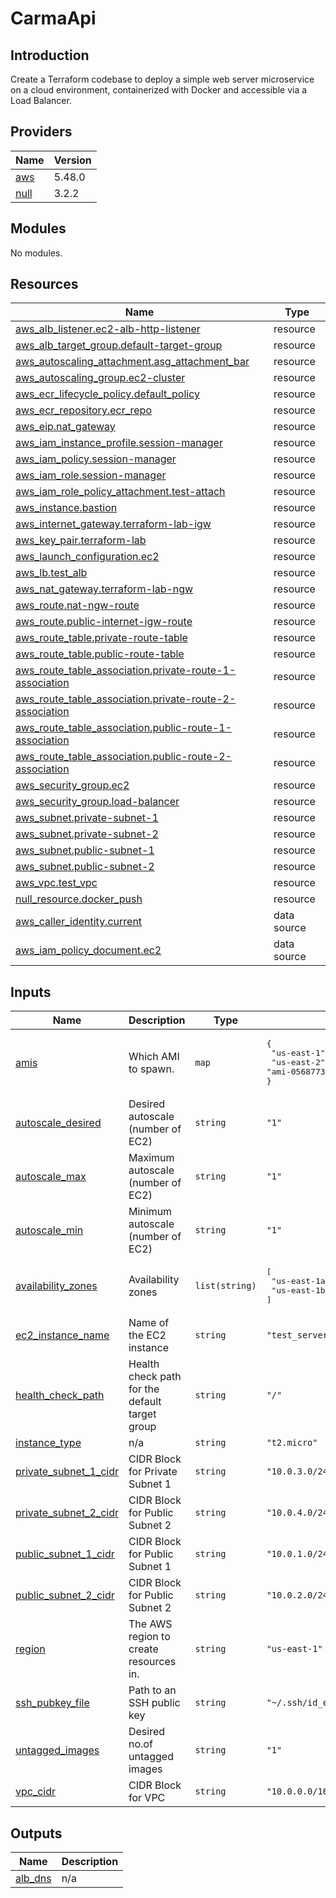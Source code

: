 # CarmaApi
## Introduction
Create a Terraform codebase to deploy a simple web server microservice on a cloud environment, containerized with Docker and accessible via a Load Balancer.
<!-- BEGIN_AUTOMATED_TF_DOCS_BLOCK -->
<!-- END_AUTOMATED_TF_DOCS_BLOCK -->

<!-- BEGIN_TF_DOCS -->


## Providers

| Name | Version |
|------|---------|
| <a name="provider_aws"></a> [aws](#provider\_aws) | 5.48.0 |
| <a name="provider_null"></a> [null](#provider\_null) | 3.2.2 |

## Modules

No modules.

## Resources

| Name | Type |
|------|------|
| [aws_alb_listener.ec2-alb-http-listener](https://registry.terraform.io/providers/hashicorp/aws/latest/docs/resources/alb_listener) | resource |
| [aws_alb_target_group.default-target-group](https://registry.terraform.io/providers/hashicorp/aws/latest/docs/resources/alb_target_group) | resource |
| [aws_autoscaling_attachment.asg_attachment_bar](https://registry.terraform.io/providers/hashicorp/aws/latest/docs/resources/autoscaling_attachment) | resource |
| [aws_autoscaling_group.ec2-cluster](https://registry.terraform.io/providers/hashicorp/aws/latest/docs/resources/autoscaling_group) | resource |
| [aws_ecr_lifecycle_policy.default_policy](https://registry.terraform.io/providers/hashicorp/aws/latest/docs/resources/ecr_lifecycle_policy) | resource |
| [aws_ecr_repository.ecr_repo](https://registry.terraform.io/providers/hashicorp/aws/latest/docs/resources/ecr_repository) | resource |
| [aws_eip.nat_gateway](https://registry.terraform.io/providers/hashicorp/aws/latest/docs/resources/eip) | resource |
| [aws_iam_instance_profile.session-manager](https://registry.terraform.io/providers/hashicorp/aws/latest/docs/resources/iam_instance_profile) | resource |
| [aws_iam_policy.session-manager](https://registry.terraform.io/providers/hashicorp/aws/latest/docs/resources/iam_policy) | resource |
| [aws_iam_role.session-manager](https://registry.terraform.io/providers/hashicorp/aws/latest/docs/resources/iam_role) | resource |
| [aws_iam_role_policy_attachment.test-attach](https://registry.terraform.io/providers/hashicorp/aws/latest/docs/resources/iam_role_policy_attachment) | resource |
| [aws_instance.bastion](https://registry.terraform.io/providers/hashicorp/aws/latest/docs/resources/instance) | resource |
| [aws_internet_gateway.terraform-lab-igw](https://registry.terraform.io/providers/hashicorp/aws/latest/docs/resources/internet_gateway) | resource |
| [aws_key_pair.terraform-lab](https://registry.terraform.io/providers/hashicorp/aws/latest/docs/resources/key_pair) | resource |
| [aws_launch_configuration.ec2](https://registry.terraform.io/providers/hashicorp/aws/latest/docs/resources/launch_configuration) | resource |
| [aws_lb.test_alb](https://registry.terraform.io/providers/hashicorp/aws/latest/docs/resources/lb) | resource |
| [aws_nat_gateway.terraform-lab-ngw](https://registry.terraform.io/providers/hashicorp/aws/latest/docs/resources/nat_gateway) | resource |
| [aws_route.nat-ngw-route](https://registry.terraform.io/providers/hashicorp/aws/latest/docs/resources/route) | resource |
| [aws_route.public-internet-igw-route](https://registry.terraform.io/providers/hashicorp/aws/latest/docs/resources/route) | resource |
| [aws_route_table.private-route-table](https://registry.terraform.io/providers/hashicorp/aws/latest/docs/resources/route_table) | resource |
| [aws_route_table.public-route-table](https://registry.terraform.io/providers/hashicorp/aws/latest/docs/resources/route_table) | resource |
| [aws_route_table_association.private-route-1-association](https://registry.terraform.io/providers/hashicorp/aws/latest/docs/resources/route_table_association) | resource |
| [aws_route_table_association.private-route-2-association](https://registry.terraform.io/providers/hashicorp/aws/latest/docs/resources/route_table_association) | resource |
| [aws_route_table_association.public-route-1-association](https://registry.terraform.io/providers/hashicorp/aws/latest/docs/resources/route_table_association) | resource |
| [aws_route_table_association.public-route-2-association](https://registry.terraform.io/providers/hashicorp/aws/latest/docs/resources/route_table_association) | resource |
| [aws_security_group.ec2](https://registry.terraform.io/providers/hashicorp/aws/latest/docs/resources/security_group) | resource |
| [aws_security_group.load-balancer](https://registry.terraform.io/providers/hashicorp/aws/latest/docs/resources/security_group) | resource |
| [aws_subnet.private-subnet-1](https://registry.terraform.io/providers/hashicorp/aws/latest/docs/resources/subnet) | resource |
| [aws_subnet.private-subnet-2](https://registry.terraform.io/providers/hashicorp/aws/latest/docs/resources/subnet) | resource |
| [aws_subnet.public-subnet-1](https://registry.terraform.io/providers/hashicorp/aws/latest/docs/resources/subnet) | resource |
| [aws_subnet.public-subnet-2](https://registry.terraform.io/providers/hashicorp/aws/latest/docs/resources/subnet) | resource |
| [aws_vpc.test_vpc](https://registry.terraform.io/providers/hashicorp/aws/latest/docs/resources/vpc) | resource |
| [null_resource.docker_push](https://registry.terraform.io/providers/hashicorp/null/latest/docs/resources/resource) | resource |
| [aws_caller_identity.current](https://registry.terraform.io/providers/hashicorp/aws/latest/docs/data-sources/caller_identity) | data source |
| [aws_iam_policy_document.ec2](https://registry.terraform.io/providers/hashicorp/aws/latest/docs/data-sources/iam_policy_document) | data source |

## Inputs

| Name | Description | Type | Default | Required |
|------|-------------|------|---------|:--------:|
| <a name="input_amis"></a> [amis](#input\_amis) | Which AMI to spawn. | `map` | <pre>{<br>  "us-east-1": "ami-07caf09b362be10b8",<br>  "us-east-2": "ami-0568773882d492fc8"<br>}</pre> | no |
| <a name="input_autoscale_desired"></a> [autoscale\_desired](#input\_autoscale\_desired) | Desired autoscale (number of EC2) | `string` | `"1"` | no |
| <a name="input_autoscale_max"></a> [autoscale\_max](#input\_autoscale\_max) | Maximum autoscale (number of EC2) | `string` | `"1"` | no |
| <a name="input_autoscale_min"></a> [autoscale\_min](#input\_autoscale\_min) | Minimum autoscale (number of EC2) | `string` | `"1"` | no |
| <a name="input_availability_zones"></a> [availability\_zones](#input\_availability\_zones) | Availability zones | `list(string)` | <pre>[<br>  "us-east-1a",<br>  "us-east-1b"<br>]</pre> | no |
| <a name="input_ec2_instance_name"></a> [ec2\_instance\_name](#input\_ec2\_instance\_name) | Name of the EC2 instance | `string` | `"test_server"` | no |
| <a name="input_health_check_path"></a> [health\_check\_path](#input\_health\_check\_path) | Health check path for the default target group | `string` | `"/"` | no |
| <a name="input_instance_type"></a> [instance\_type](#input\_instance\_type) | n/a | `string` | `"t2.micro"` | no |
| <a name="input_private_subnet_1_cidr"></a> [private\_subnet\_1\_cidr](#input\_private\_subnet\_1\_cidr) | CIDR Block for Private Subnet 1 | `string` | `"10.0.3.0/24"` | no |
| <a name="input_private_subnet_2_cidr"></a> [private\_subnet\_2\_cidr](#input\_private\_subnet\_2\_cidr) | CIDR Block for Public Subnet 2 | `string` | `"10.0.4.0/24"` | no |
| <a name="input_public_subnet_1_cidr"></a> [public\_subnet\_1\_cidr](#input\_public\_subnet\_1\_cidr) | CIDR Block for Public Subnet 1 | `string` | `"10.0.1.0/24"` | no |
| <a name="input_public_subnet_2_cidr"></a> [public\_subnet\_2\_cidr](#input\_public\_subnet\_2\_cidr) | CIDR Block for Public Subnet 2 | `string` | `"10.0.2.0/24"` | no |
| <a name="input_region"></a> [region](#input\_region) | The AWS region to create resources in. | `string` | `"us-east-1"` | no |
| <a name="input_ssh_pubkey_file"></a> [ssh\_pubkey\_file](#input\_ssh\_pubkey\_file) | Path to an SSH public key | `string` | `"~/.ssh/id_ed25519.pub"` | no |
| <a name="input_untagged_images"></a> [untagged\_images](#input\_untagged\_images) | Desired no.of untagged images | `string` | `"1"` | no |
| <a name="input_vpc_cidr"></a> [vpc\_cidr](#input\_vpc\_cidr) | CIDR Block for VPC | `string` | `"10.0.0.0/16"` | no |

## Outputs

| Name | Description |
|------|-------------|
| <a name="output_alb_dns"></a> [alb\_dns](#output\_alb\_dns) | n/a |
<!-- END_TF_DOCS -->
